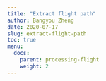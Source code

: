 ```yaml
---
title: "Extract flight path"
author: Bangyou Zheng
date: 2020-07-17
slug: extract-flight-path
toc: true
menu:
  docs:
    parent: processing-flight
    weight: 2
---
```



